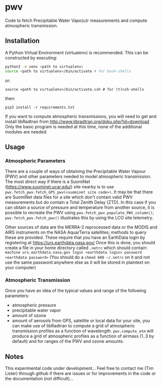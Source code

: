 # pwv
Code to fetch Precipitable Water Vapo(u)r measurements and compute atmospheric transmission.

## Installation

A Python Virtual Environment (virtualenv) is recommended. This can be constructed by executing:
```bash
python3 -m venv <path to virtualenv>
source <path to virtualenv>/bin/activate # for bash-shells
```

or:

`source <path to virtualenv>/bin/activate.csh # for (t)csh-shells`

then:

`pip3 install -r requirements.txt`

If you want to compute atmospheric transmissions, you will need to get and install libRadtran from http://www.libradtran.org/doku.php?id=download
Only the basic program is needed at this time, none of the additional modules are needed.

## Usage

### Atmospheric Parameters

There are a couple of ways of obtaining the Precipitable Water Vapour (PWV) and other parameters needed to model atmospheric transmission. The most direct way if there is a SuomiNet (https://www.suominet.ucar.edu/) site nearby is to use `pwv.fetch_pwv.fetch_GPS_pwv(<suominet site code>)`. It may be that there are SuomiNet data files for a site which don't contain valid PWV measurements but do contain a Total Zenith Delay (ZTD). In this case if you can obtain a source of pressure and temperature from another source, it is possible to recreate the PWV using `pwv.fetch_pwv.populate_PWV_column()`; `pwv.fetch_pwv.fetch_pwv()` illustrates this by using the LCO site telemetry.

Other sources of data are the MERRA-2 reprocessed data or the MODIS and AIRS instruments on the NASA Aqua/Terra satellites; methods to query these are provided. These require that you have an EarthData login by registering at https://urs.earthdata.nasa.gov/ Once this is done, you should create a file in your home directory called `.netrc` which should contain:
`machine urs.earthdata.nasa.gov login <earthdata login> password <earthdata password>`
(You should do a `chmod 600 ~/.netrc` on it and not use the same password anywhere else as it will be stored in plaintext on your computer)

### Atmospheric Transmission

Once you have an idea of the typical values and range of the following parameters:
* atmospheric pressure
* precipitable water vapor
* amount of ozone
* amount of aerosols
from GPS, satellite or local data for your site, you can make use of libRadtran to compute a grid of atmospheric transmission profiles as a function of wavelength.
`pwv.compute_atm` will produce a grid of atmospheric profiles as a function of airmass (1..3 by default) and for ranges of the PWV and ozone amounts.

## Notes

This experimental code under development... Feel free to contact me (Tim Lister) through github if there are issues or for improvements in the code or the documentation (not difficult)...
